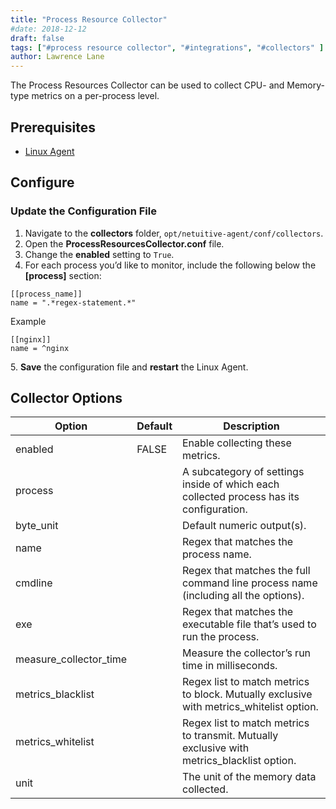 ```yaml
---
title: "Process Resource Collector"
#date: 2018-12-12
draft: false
tags: ["#process resource collector", "#integrations", "#collectors" ]
author: Lawrence Lane
---
```

The Process Resources Collector can be used to collect CPU- and Memory-type metrics on a per-process level.  

## Prerequisites
- [Linux Agent][1]

## Configure

###  Update the Configuration File
1. Navigate to the **collectors** folder, `opt/netuitive-agent/conf/collectors`.
2. Open the **ProcessResourcesCollector.conf** file.
3. Change the **enabled** setting to `True`.
4. For each process you’d like to monitor, include the following below the **[process]** section:

```
[[process_name]]
name = ".*regex-statement.*"
```

Example

```
[[nginx]]
name = ^nginx
```
5\. **Save** the configuration file and **restart** the Linux Agent.

## Collector Options

| Option                 | Default | Description                                                                                |
|------------------------|---------|--------------------------------------------------------------------------------------------|
| enabled                | FALSE   | Enable collecting these metrics.                                                           |
| process                |         | A subcategory of settings inside of which each collected process has its configuration.    |
| byte_unit              |         | Default numeric output(s).                                                                 |
| name                   |         | Regex that matches the process name.                                                       |
| cmdline                |         | Regex that matches the full command line process name (including all the options).         |
| exe                    |         | Regex that matches the executable file that’s used to run the process.                     |
| measure_collector_time |         | Measure the collector’s run time in milliseconds.                                          |
| metrics_blacklist      |         | Regex list to match metrics to block. Mutually exclusive with metrics_whitelist option.    |
| metrics_whitelist      |         | Regex list to match metrics to transmit. Mutually exclusive with metrics_blacklist option. |
| unit                   |         | The unit of the memory data collected.                                                     |


[1]: /integrations/agents/linux-agent
